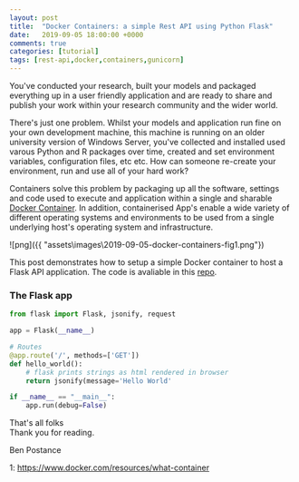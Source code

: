 ```yaml
---
layout: post
title:  "Docker Containers: a simple Rest API using Python Flask"
date:   2019-09-05 18:00:00 +0000
comments: true
categories: [tutorial]
tags: [rest-api,docker,containers,gunicorn]
---
```

You've conducted your research, built your models and packaged everything up in a user friendly application and are ready to share and publish your work within your research community and the wider world. 

There's just one problem. Whilst your models and application run fine on your own development machine, this machine is running on an older university version of Windows Server, you've collected and installed used varous Python and R packages over time, created and set environment variables, configuration files, etc etc. How can someone re-create your environment, run and use all of your hard work? 

Containers solve this problem by packaging up all the software, settings and code used to execute and application within a single and sharable [Docker Container](https://www.docker.com/resources/what-container). In addition, containerised App's enable a wide variety of different operating systems and environments to be used from a single underlying host's operating system and infrastructure.

![png]({{ "assets\images\2019-09-05-docker-containers-fig1.png"})

This post demonstrates how to setup a simple Docker container to host a Flask API application. The code is avaliable in this [repo](https://github.com/bpostance/training.docker).


### The Flask app
```python
from flask import Flask, jsonify, request

app = Flask(__name__)

# Routes
@app.route('/', methods=['GET'])
def hello_world():
    # flask prints strings as html rendered in browser
	return jsonify(message='Hello World'

if __name__ == "__main__":
	app.run(debug=False)
```

That's all folks<BR>
Thank you for reading.

Ben Postance

1: https://www.docker.com/resources/what-container